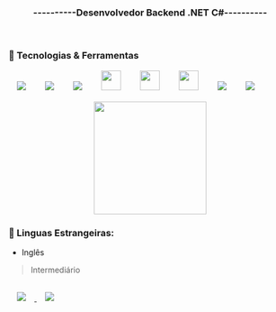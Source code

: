 <div align="center">
<h3>----------Desenvolvedor Backend .NET C#----------</h3>
</div>
<br>
<h3> 📌 Tecnologias & Ferramentas </h3>
<div>
  <img src="https://img.icons8.com/external-justicon-lineal-color-justicon/35/000000/external-html-file-file-type-justicon-lineal-color-justicon.png" hspace="15"/>
  <img src="https://img.icons8.com/external-justicon-lineal-color-justicon/35/000000/external-css-file-file-type-justicon-lineal-color-justicon.png" hspace="15"/>
  <img src="https://img.icons8.com/external-justicon-lineal-color-justicon/35/000000/external-js-file-file-type-justicon-lineal-color-justicon.png" hspace="15"/>
  <img src="https://allansouza-freelancer.netlify.app/img/csharp_original_logo_icon_146578.png" width="35" hspace="15"/>
  <img src="https://brandslogos.com/wp-content/uploads/thumbs/visual-studio-code-logo-vector.svg" width="35" hspace="15"/>
  <img src="https://seeklogo.com/images/V/visual-studio-logo-14F95CF819-seeklogo.com.png" width="35" hspace="15"/>
  <img src="https://img.icons8.com/color/35/000000/github--v3.png" hspace="15"/>
  <img src="https://img.icons8.com/color/35/000000/windows-10.png" hspace="15"/>
  <!-- <img src="https://img.icons8.com/color/50/000000/linux--v1.png"/> -->
</div>

<br>
<div align="center">
  <img height="200px" src="https://github-readme-stats.vercel.app/api/top-langs/?username=danielgomes92&layout=compact"> <!--hspace="90"-->
</div>

<div>
 <h3> 📌 Linguas Estrangeiras: </h3>
  
  * Inglês
  >Intermediário
</div>

<!--Aqui se destaca o hobby do dia a dia
<h3> 🔆 Meu hobby </h3>
<div>
  <img src="https://img.icons8.com/external-ddara-lineal-color-ddara/70/000000/external-gamer-professions-ddara-lineal-color-ddara.png" hspace="15"/>
  <img src="https://img.icons8.com/doodle/70/000000/controller--v1.png" hspace="15"/>
  <img src="https://img.icons8.com/clouds/70/000000/xbox-app.png" hspace="15"/>
  <img src="https://img.icons8.com/external-kiranshastry-lineal-color-kiranshastry/70/000000/external-movie-cinema-kiranshastry-lineal-color-kiranshastry-2.png" hspace="15"/>
</div>
-->

<br>
<div>
  <a href="https://www.instagram.com/daniellfsg" target="_blank">
  <img src="https://img.icons8.com/external-justicon-lineal-color-justicon/35/000000/external-instagram-social-media-justicon-lineal-color-justicon.png" hspace="15"/>
  
  <a href="https://www.linkedin.com/in/daniel-ferreira-12884aa1/" target="_blank">
  <img src="https://img.icons8.com/external-justicon-lineal-color-justicon/35/000000/external-linkedin-social-media-justicon-lineal-color-justicon.png" hspace="15"/>
</div>
      
<!-- https://www.invertexto.com/emojis-para-copiar   <<<< Link de emojis para copiar, não sei se permitido deixar exposto, então está no comentário-->
